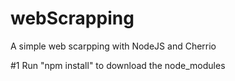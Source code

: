 # webScrapping
A simple web scarpping with NodeJS and Cherrio 

#1 Run "npm install" to download the node_modules
